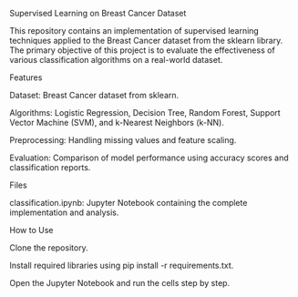 Supervised Learning on Breast Cancer Dataset

This repository contains an implementation of supervised learning techniques applied to the Breast Cancer dataset from the sklearn library. The primary objective of this project is to evaluate the effectiveness of various classification algorithms on a real-world dataset.

Features

Dataset: Breast Cancer dataset from sklearn.

Algorithms: Logistic Regression, Decision Tree, Random Forest, Support Vector Machine (SVM), and k-Nearest Neighbors (k-NN).

Preprocessing: Handling missing values and feature scaling.

Evaluation: Comparison of model performance using accuracy scores and classification reports.

Files

classification.ipynb: Jupyter Notebook containing the complete implementation and analysis.

How to Use

Clone the repository.

Install required libraries using pip install -r requirements.txt.

Open the Jupyter Notebook and run the cells step by step.

